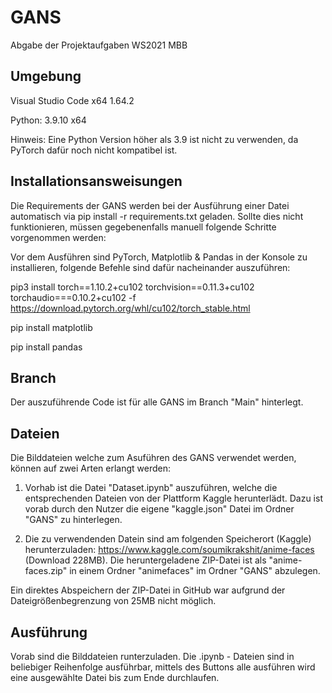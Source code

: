 # GANS
Abgabe der Projektaufgaben WS2021 MBB


## Umgebung

Visual Studio Code x64 1.64.2

Python: 3.9.10 x64 

Hinweis: Eine Python Version höher als 3.9 ist nicht zu verwenden, da PyTorch dafür noch nicht kompatibel ist. 

## Installationsansweisungen

Die Requirements der GANS werden bei der Ausführung einer Datei automatisch via pip install -r requirements.txt geladen. Sollte dies nicht funktionieren, müssen gegebenenfalls manuell folgende Schritte vorgenommen werden:

Vor dem Ausführen sind PyTorch, Matplotlib & Pandas in der Konsole zu installieren, folgende Befehle sind dafür nacheinander auszuführen:

pip3 install torch==1.10.2+cu102 torchvision==0.11.3+cu102 torchaudio===0.10.2+cu102 -f https://download.pytorch.org/whl/cu102/torch_stable.html

pip install matplotlib

pip install pandas

## Branch

Der auszuführende Code ist für alle GANS im Branch "Main" hinterlegt. 

## Dateien

Die Bilddateien welche zum Asuführen des GANS verwendet werden, können auf zwei Arten erlangt werden:

1. Vorhab ist die Datei "Dataset.ipynb" auszuführen, welche die entsprechenden Dateien von der Plattform Kaggle herunterlädt. Dazu ist vorab durch den Nutzer die eigene "kaggle.json" Datei im Ordner "GANS" zu hinterlegen. 

2. Die zu verwendenden Datein sind am folgenden Speicherort (Kaggle) herunterzuladen: 
https://www.kaggle.com/soumikrakshit/anime-faces (Download 228MB). Die heruntergeladene ZIP-Datei ist als "anime-faces.zip" in einem Ordner "animefaces" im Ordner "GANS" abzulegen.


Ein direktes Abspeichern der ZIP-Datei in GitHub war aufgrund der Dateigrößenbegrenzung von 25MB nicht möglich. 

## Ausführung

Vorab sind die Bilddateien runterzuladen. Die .ipynb - Dateien sind in beliebiger Reihenfolge ausführbar, mittels des Buttons alle ausführen wird eine ausgewählte Datei bis zum Ende durchlaufen. 
